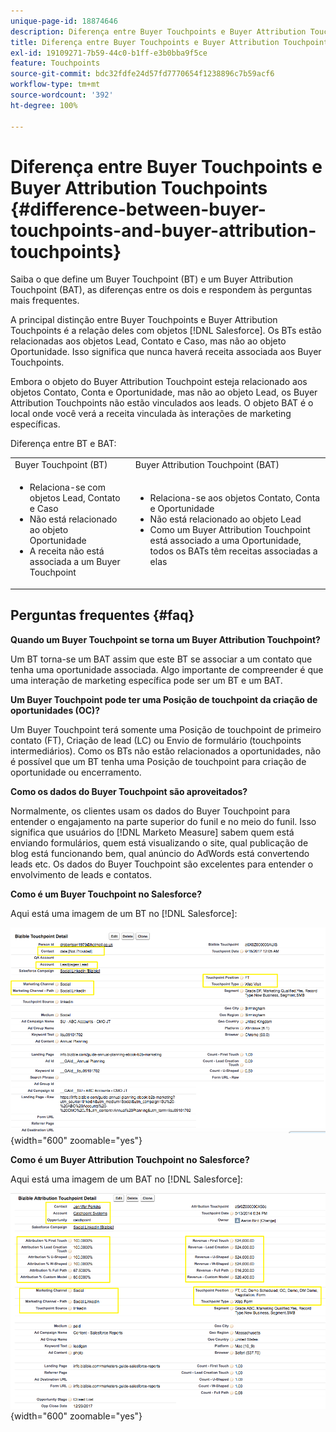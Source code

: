 ```yaml
---
unique-page-id: 18874646
description: Diferença entre Buyer Touchpoints e Buyer Attribution Touchpoints - [!DNL Marketo Measure]
title: Diferença entre Buyer Touchpoints e Buyer Attribution Touchpoints
exl-id: 19109271-7b59-44c0-b1ff-e3b0bba9f5ce
feature: Touchpoints
source-git-commit: bdc32fdfe24d57fd7770654f1238896c7b59acf6
workflow-type: tm+mt
source-wordcount: '392'
ht-degree: 100%

---
```


# Diferença entre Buyer Touchpoints e Buyer Attribution Touchpoints {#difference-between-buyer-touchpoints-and-buyer-attribution-touchpoints}

Saiba o que define um Buyer Touchpoint (BT) e um Buyer Attribution Touchpoint (BAT), as diferenças entre os dois e respondem às perguntas mais frequentes.

A principal distinção entre Buyer Touchpoints e Buyer Attribution Touchpoints é a relação deles com objetos [!DNL Salesforce]. Os BTs estão relacionadas aos objetos Lead, Contato e Caso, mas não ao objeto Oportunidade. Isso significa que nunca haverá receita associada aos Buyer Touchpoints.

Embora o objeto do Buyer Attribution Touchpoint esteja relacionado aos objetos Contato, Conta e Oportunidade, mas não ao objeto Lead, os Buyer Attribution Touchpoints não estão vinculados aos leads. O objeto BAT é o local onde você verá a receita vinculada às interações de marketing específicas.

Diferença entre BT e BAT:

<table> 
 <colgroup> 
  <col> 
  <col> 
 </colgroup> 
 <tbody> 
  <tr> 
   <td>Buyer Touchpoint (BT)</td> 
   <td>Buyer Attribution Touchpoint (BAT)</td> 
  </tr> 
  <tr> 
   <td> 
    <ul> 
     <li>Relaciona-se com objetos Lead, Contato e Caso</li> 
     <li>Não está relacionado ao objeto Oportunidade</li> 
     <li>A receita não está associada a um Buyer Touchpoint</li> 
    </ul></td> 
   <td> 
    <ul> 
     <li>Relaciona-se aos objetos Contato, Conta e Oportunidade</li> 
     <li>Não está relacionado ao objeto Lead</li> 
     <li>Como um Buyer Attribution Touchpoint está associado a uma Oportunidade, todos os BATs têm receitas associadas a elas</li> 
    </ul></td> 
  </tr> 
 </tbody> 
</table>

## Perguntas frequentes {#faq}

**Quando um Buyer Touchpoint se torna um Buyer Attribution Touchpoint?**

Um BT torna-se um BAT assim que este BT se associar a um contato que tenha uma oportunidade associada. Algo importante de compreender é que uma interação de marketing específica pode ser um BT e um BAT.

**Um Buyer Touchpoint pode ter uma Posição de touchpoint da criação de oportunidades (OC)?**

Um Buyer Touchpoint terá somente uma Posição de touchpoint de primeiro contato (FT), Criação de lead (LC) ou Envio de formulário (touchpoints intermediários). Como os BTs não estão relacionados a oportunidades, não é possível que um BT tenha uma Posição de touchpoint para criação de oportunidade ou encerramento.

**Como os dados do Buyer Touchpoint são aproveitados?**

Normalmente, os clientes usam os dados do Buyer Touchpoint para entender o engajamento na parte superior do funil e no meio do funil. Isso significa que usuários do [!DNL Marketo Measure] sabem quem está enviando formulários, quem está visualizando o site, qual publicação de blog está funcionando bem, qual anúncio do AdWords está convertendo leads etc. Os dados do Buyer Touchpoint são excelentes para entender o envolvimento de leads e contatos.

**Como é um Buyer Touchpoint no Salesforce?**

Aqui está uma imagem de um BT no [!DNL Salesforce]:

![](assets/buyer-touchpoints-and-buyer-attribution-touchpoints-1.png){width="600" zoomable="yes"}

**Como é um Buyer Attribution Touchpoint no Salesforce?**

Aqui está uma imagem de um BAT no [!DNL Salesforce]:

![](assets/buyer-touchpoints-and-buyer-attribution-touchpoints-2.png){width="600" zoomable="yes"}
